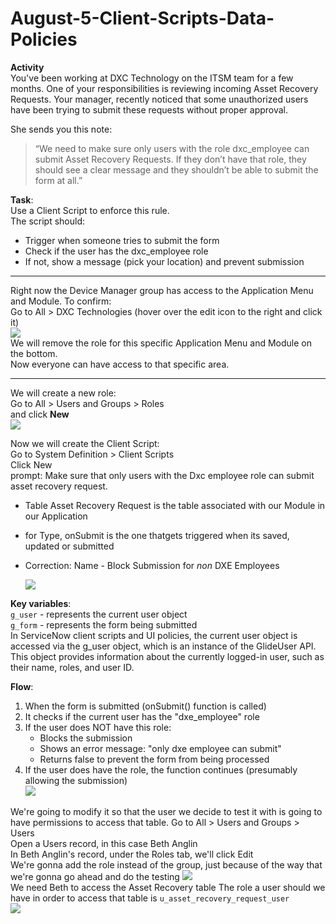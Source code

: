 # August-5-Client-Scripts-Data-Policies

**Activity**<br>
You've been working at DXC Technology on the ITSM team for a few months. One of your responsibilities is reviewing incoming Asset Recovery Requests. Your manager, recently noticed that some unauthorized users have been trying to submit these requests without proper approval. <br>

She sends you this note:<br>
> “We need to make sure only users with the role dxc_employee can submit Asset Recovery Requests. If they don’t have that role, they should see a clear message and they shouldn’t be able to submit the form at all.”

**Task**:<br>
Use a Client Script to enforce this rule.<br>
The script should:<br>
- Trigger when someone tries to submit the form
- Check if the user has the dxc_employee role
- If not, show a message (pick your location) and prevent submission
---

Right now the Device Manager group has access to the Application Menu and Module. To confirm: <br>
Go to All > DXC Technologies (hover over the edit icon to the right and click it) <br>
![](https://github.com/CodeWithLuwam/August-5-Client-Scripts-Data-Policies/blob/main/Images/Hover%20Over%20the%20Edit%20Icon%20and%20Click%20It.png?raw=true) <br>
We will remove the role for this specific Application Menu and Module on the bottom. <br>
Now everyone can have access to that specific area. <br>

---
We will create a new role: <br>
Go to All > Users and Groups > Roles <br>
and click **New** <br>
![](https://github.com/CodeWithLuwam/August-5-Client-Scripts-Data-Policies/blob/main/Images/New%20Role%20DXC%20Employee.png?raw=true) <br>

Now we will create the Client Script: <br>
Go to System Definition > Client Scripts <br>
Click New <br>
prompt: Make sure that only users with the Dxc employee role can submit asset recovery request.
- Table Asset Recovery Request is the table associated with our Module in our Application
- for Type, onSubmit is the one thatgets triggered when its saved, updated or submitted
- Correction: Name - Block Submission for *non* DXE Employees

  ![](https://github.com/CodeWithLuwam/August-5-Client-Scripts-Data-Policies/blob/main/Images/Client%20Script%20New%20Record%20Name%20Table%20UI%20Type%20Type%202.png?raw=true) <br>

**Key variables**: <br>
`g_user` - represents the current user object <br>
`g_form` - represents the form being submitted <br>
In ServiceNow client scripts and UI policies, the current user object is accessed via the g_user object, which is an instance of the GlideUser API. This object provides information about the currently logged-in user, such as their name, roles, and user ID.

**Flow**: <br>

1. When the form is submitted (onSubmit() function is called)
2. It checks if the current user has the "dxe_employee" role
3. If the user does NOT have this role:
    - Blocks the submission
    - Shows an error message: "only dxe employee can submit"
    - Returns false to prevent the form from being processed 
4. If the user does have the role, the function continues (presumably allowing the submission) <br>
![](https://github.com/CodeWithLuwam/August-5-Client-Scripts-Data-Policies/blob/main/Images/onSubmit%20Function%20-%20Role%20Permission%20Check%20Script.png?raw=true)

We're going to modify it so that the user we decide to test it with is going to have permissions to access that table. 
 Go to All > Users and Groups > Users <br>
 Open a Users record, in this case Beth Anglin <br>
In Beth Anglin's record, under the Roles tab, we'll click Edit <br>
We're gonna add the role instead of the group, just because of the way that we're gonna go ahead and do the testing
![](https://github.com/CodeWithLuwam/August-5-Client-Scripts-Data-Policies/blob/main/Images/Roles%20tab%20inside%20Users%20record.png?raw=true) <br>
We need Beth to access the Asset Recovery table
The role a user should we have in order to access that table is `u_asset_recovery_request_user` <br>
![](https://github.com/CodeWithLuwam/August-5-Client-Scripts-Data-Policies/blob/main/Images/User%20Role%20Edit%20Members.png?raw=true) <br>
  

